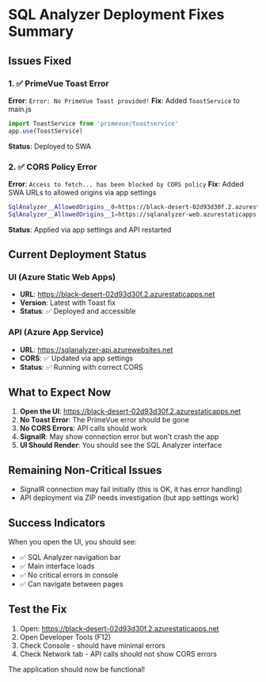 # SQL Analyzer Deployment Fixes Summary

## Issues Fixed

### 1. ✅ PrimeVue Toast Error
**Error**: `Error: No PrimeVue Toast provided!`
**Fix**: Added `ToastService` to main.js
```javascript
import ToastService from 'primevue/toastservice'
app.use(ToastService)
```
**Status**: Deployed to SWA

### 2. ✅ CORS Policy Error
**Error**: `Access to fetch... has been blocked by CORS policy`
**Fix**: Added SWA URLs to allowed origins via app settings
```bash
SqlAnalyzer__AllowedOrigins__0=https://black-desert-02d93d30f.2.azurestaticapps.net
SqlAnalyzer__AllowedOrigins__1=https://sqlanalyzer-web.azurestaticapps.net
```
**Status**: Applied via app settings and API restarted

## Current Deployment Status

### UI (Azure Static Web Apps)
- **URL**: https://black-desert-02d93d30f.2.azurestaticapps.net
- **Version**: Latest with Toast fix
- **Status**: ✅ Deployed and accessible

### API (Azure App Service)
- **URL**: https://sqlanalyzer-api.azurewebsites.net
- **CORS**: ✅ Updated via app settings
- **Status**: ✅ Running with correct CORS

## What to Expect Now

1. **Open the UI**: https://black-desert-02d93d30f.2.azurestaticapps.net
2. **No Toast Error**: The PrimeVue error should be gone
3. **No CORS Errors**: API calls should work
4. **SignalR**: May show connection error but won't crash the app
5. **UI Should Render**: You should see the SQL Analyzer interface

## Remaining Non-Critical Issues

- SignalR connection may fail initially (this is OK, it has error handling)
- API deployment via ZIP needs investigation (but app settings work)

## Success Indicators

When you open the UI, you should see:
- ✅ SQL Analyzer navigation bar
- ✅ Main interface loads
- ✅ No critical errors in console
- ✅ Can navigate between pages

## Test the Fix

1. Open: https://black-desert-02d93d30f.2.azurestaticapps.net
2. Open Developer Tools (F12)
3. Check Console - should have minimal errors
4. Check Network tab - API calls should not show CORS errors

The application should now be functional!